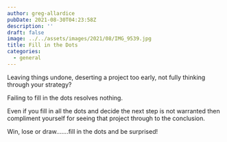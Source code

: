 ```yaml
---
author: greg-allardice
pubDate: 2021-08-30T04:23:58Z
description: ''
draft: false
image: ../../assets/images/2021/08/IMG_9539.jpg
title: Fill in the Dots
categories:
  - general
---
```


Leaving things undone, deserting a project too early, not fully thinking through your strategy?

Failing to fill in the dots resolves nothing.

Even if you fill in all the dots and decide the next step is not warranted then compliment yourself for seeing that project through to the conclusion.

Win, lose or draw.......fill in the dots and be surprised!
